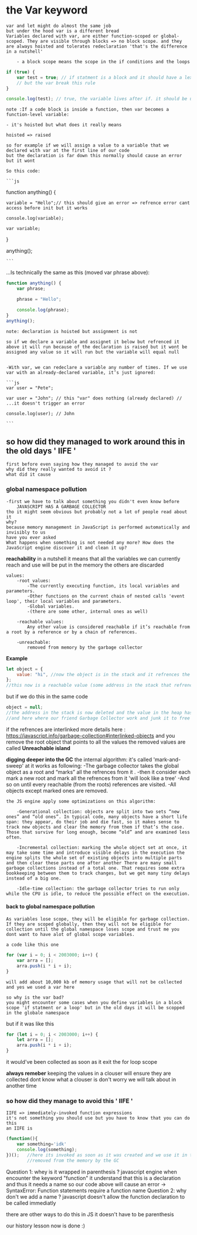 # the Var keyword

    var and let might do almost the same job
    but under the hood var is a different bread
    Variables declared with var, are either function-scoped or global-scoped. They are visible through blocks => no block scope. and they are always hoisted and tolerates redeclaration 'that's the difference in a nutshell'

        - a block scope means the scope in the if conditions and the loops

```js
if (true) {
	var test = true; // if statment is a block and it should have a lexical enviroment 'modern JS feature'
	// but the var break this rule
}

console.log(test); // true, the variable lives after if. it should be undefined
```

    note :If a code block is inside a function, then var becomes a function-level variable:

    - it's hoisted but what does it really means

    hoisted => raised

    so for example if we will assign a value to a variable that we declared with var at the first line of our code
    but the declaration is far down this normally should cause an error but it wont

    So this code:

    ```js

function anything() {

    variable = "Hello";// this should give an error => refrence error cant access before init but it works

    console.log(variable);

    var variable;

}

anything();

    ```

…Is technically the same as this (moved var phrase above):

```js
function anything() {
	var phrase;

	phrase = "Hello";

	console.log(phrase);
}
anything();
```

    note: declaration is hoisted but assignment is not

    so if we declare a variable and assignet it below but refrenced it above it will run because of the declaration is raised but it wont be assigned any value so it will run but the variable will equal null


    -With var, we can redeclare a variable any number of times. If we use var with an already-declared variable, it’s just ignored:

    ```js
    var user = "Pete";

    var user = "John"; // this "var" does nothing (already declared) // ...it doesn't trigger an error

    console.log(user); // John

    ```

## so how did they managed to work around this in the old days ' IIFE '

    first before even saying how they managed to avoid the var
    why did they really wanted to avoid it ?
    what did it cause

### global namespace pollution

    -first we have to talk about something you didn't even know before
        JAVASCRIPT HAS A GARBAGE COLLECTOR
    tho it might seem obvious but probably not a lot of people read about it
    why?
    because memory management in JavaScript is performed automatically and invisibly to us
    have you ever asked
    What happens when something is not needed any more? How does the JavaScript engine discover it and clean it up?

**reachability** in a nutshell it means that all the variables we can currently reach and use will be put in the memory the others are discarded

    values:
        -root values:
            -The currently executing function, its local variables and parameters.
            -Other functions on the current chain of nested calls 'event loop', their local variables and parameters.
            -Global variables.
            -(there are some other, internal ones as well)

        -reachable values:
            Any other value is considered reachable if it’s reachable from a root by a reference or by a chain of references.

        -unreachable:
            removed from memory by the garbage collector

**Example**

```js
let object = {
	value: "hi", //now the object is in the stack and it refrences the value stored in heap
};
//this now is a reachable value (some address in the stack that refrences the value in heap )
```

but if we do this in the same code

```js
object = null;
//the address in the stack is now deleted and the value in the heap has nothing that points to it => unreachable
//and here where our friend Garbage Collector work and junk it to free the memory
```

if the refrences are interlinked more details here : https://javascript.info/garbage-collection#interlinked-objects and you remove the root object that points to all the values the removed values are called **Unreachable island**

**digging deeper into the GC** the internal algorithm:
     it's called 'mark-and-sweep' at it works as following:
        -The garbage collector takes the global object as a root and “marks” all the refrences from it .
        -then it consider each mark a new root and mark all the refrences from it 'will look like a tree'
        -And so on until every reachable (from the roots) references are visited.
        -All objects except marked ones are removed.

    the JS engine apply some optimizations on this algorithm:
        
        -Generational collection: objects are split into two sets “new ones” and “old ones”. In typical code, many objects have a short life span: they appear, do their job and die fast, so it makes sense to track new objects and clear the memory from them if that’s the case. Those that survive for long enough, become “old” and are examined less often.

        -Incremental collection: marking the whole object set at once, it may take some time and introduce visible delays in the execution the engine splits the whole set of existing objects into multiple parts and then clear these parts one after another There are many small garbage collections instead of a total one. That requires some extra bookkeeping between them to track changes, but we get many tiny delays instead of a big one.
        
        -Idle-time collection: the garbage collector tries to run only while the CPU is idle, to reduce the possible effect on the execution.

#### back to global namespace pollution

    As variables lose scope, they will be eligible for garbage collection. If they are scoped globally, then they will not be eligible for collection until the global namespace loses scope and trust me you dont want to have alot of global scope variables.

    a code like this one 
```js
for (var i = 0; i < 2003000; i++) {
    var arra = [];
    arra.push(i * i + i);
}
```
    will add about 10,000 kb of memory usage that will not be collected and yes we used a var here 

    so why is the var bad? 
    you might encounter some cases when you define variables in a block scope 'if statment or a loop' but in the old days it will be scopped in the globale namespace 

but if it was like this 

```js
for (let i = 0; i < 2003000; i++) {
    let arra = [];
    arra.push(i * i + i);
}
```
it would've been collected as soon as it exit the for loop scope 

**always remeber** keeping the values in a clouser will ensure they are collected 
    dont know what a clouser is don't worry we will talk about in another time


### so how did they manage to avoid this ' IIFE '
    
    IIFE => immediately-invoked function expressions
    it's not something you should use but you have to know that you can do this 
    an IIFE is 
```js
(function(){
    var something='idk'
    console.log(something);
})();   //here its invoked as soon as it was created and we use it in this function context to do all what we need and then it's
        //removed from the memory by the GC
```
Question 1: whey is it wrapped in parenthesis ?
    javascript engine when encounter the keyword "function" it understand that this is a declaration and thus it needs a name so our code above will cause an error -> SyntaxError: Function statements require a function name
Question 2: why don't we add a name ?
    javascript doesn't allow the function declaration to be called immediatly 

there are other ways to do this in JS it doesn't have to be parenthesis 

our history lesson now is done :)